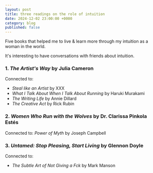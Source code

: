 ```yaml
---
layout: post
title: three readings on the role of intuition
date: 2024-12-02 23:00:00 +0000
category: blog
published: false
---
```

Five books that helped me to live & learn more through my intuition as a woman in the world.

It's interesting to have conversations with friends about intuition.

### 1. *The Artist's Way* by Julia Cameron
Connected to: 
- *Steal like an Artist* by XXX
- *What I Talk About When I Talk About Running* by Haruki Murakami
- *The Writing Life* by Annie Dillard
- *The Creative Act* by Rick Rubin

### 2. *Women Who Run with the Wolves* by Dr. Clarissa Pinkola Estés
Connected to: *Power of Myth* by Joseph Campbell


### 3. *Untamed: Stop Pleasing, Start Living* by Glennon Doyle
Connected to: 
- *The Subtle Art of Not Giving a Fck* by Mark Manson

